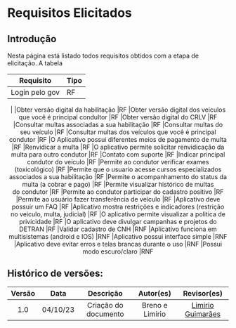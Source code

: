 # Requisitos Elicitados

## Introdução 

Nesta página está listado todos requisitos obtidos com a etapa de elicitação.
A tabela 

<center>

|Requisito| Tipo |
|----|-----|
|Login pelo gov  		|RF
|
|Obter versão digital da habilitação 						|RF
|Obter versão digital dos veiculos que você é principal condultor 		|RF
|Obter versão digital do CRLV												            |RF
|Consultar multas associadas a sua habilitação					                        |RF
|Consultar multas do seu veículo								                        |RF
|Consultar multas dos veículos que você é principal condutor	                        |RF
|O Aplicativo possui diferentes meios de pagamento de multa		                        |RF
|Renvidicar a multa																		|RF
|O aplicativo permite solicitar renvidicação da multa para outro condutor				|RF
|Contato com suporte																	|RF
|Indicar principal condutor do veículo 													|RF
|Permite ao condutor verificar exames (toxicológico) 									|RF
|Permite que o usuario acesse cursos especializados associados a sua habilitação 	    |RF
|Permite o acompanhamento do status da multa (a cobrar e pago)						    |RF
|Permite visualizar histórico de multas do condutor									    |RF
|Permite ao condutor participar do cadastro positivo 							        |RF
|Permite ao usuário fazer transferência de veículo							            |RF
|Aplicativo deve possuir um FAQ 														|RF
|Aplicativo mostra restrições e indicadores (restrição no veiculo, multa, judicial) 	|RF
|O aplicativo permite visualizar a politica de privicidade								|RF
|O aplicativo deve divulgar campanhas e projetos do DETRAN								|RF
|Validar cadastro de CNH																|RNF
|Aplicativo funciona em multisistemas (android e IOS) 									|RNF
|Aplicativo possui interface simple 													|RNF
|Aplicativo deve evitar erros e telas brancas durante o uso 							|RNF
|Possui modo escuro/claro																|RNF

</center>

## Histórico de versões:

<center>

| Versão |    Data    |    Descrição         | Autor(es)  |    Revisor(es) |                  
|:-----: | :--------: | :-------------:      | :--------: | :-------------:| 
| 1.0    | 04/10/23   | Criação do documento | Breno e Limírio| [Limirio Guimarães](https://github.com/LimirioGuimaraes)|
</center>
